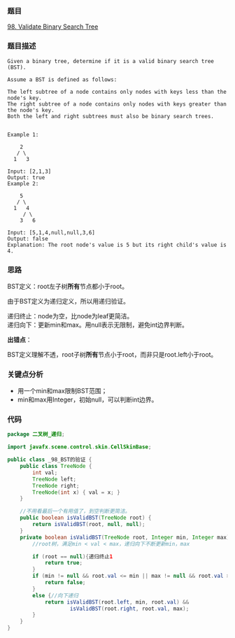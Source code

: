 ### 题目
[98. Validate Binary Search Tree](https://leetcode.com/problems/validate-binary-search-tree/)
### 题目描述
```
Given a binary tree, determine if it is a valid binary search tree (BST).

Assume a BST is defined as follows:

The left subtree of a node contains only nodes with keys less than the node's key.
The right subtree of a node contains only nodes with keys greater than the node's key.
Both the left and right subtrees must also be binary search trees.
 

Example 1:

    2
   / \
  1   3

Input: [2,1,3]
Output: true
Example 2:

    5
   / \
  1   4
     / \
    3   6

Input: [5,1,4,null,null,3,6]
Output: false
Explanation: The root node's value is 5 but its right child's value is 4.
```
### 思路
BST定义：root左子树**所有**节点都小于root。

由于BST定义为递归定义，所以用递归验证。

递归终止：node为空，比node为leaf更简洁。  
递归向下：更新min和max。用null表示无限制，避免int边界判断。

**出错点**：

BST定义理解不透，root子树**所有**节点小于root，而非只是root.left小于root。
### 关键点分析
* 用一个min和max限制BST范围；
* min和max用Integer，初始null，可以判断int边界。

### 代码
```java
package 二叉树_递归;

import javafx.scene.control.skin.CellSkinBase;

public class _98_BST的验证 {
    public class TreeNode {
        int val;
        TreeNode left;
        TreeNode right;
        TreeNode(int x) { val = x; }
    }

    //不用看最后一个有用值了，到空判断更简洁。
    public boolean isValidBST(TreeNode root) {
        return isValidBST(root, null, null);
    }
    private boolean isValidBST(TreeNode root, Integer min, Integer max){
        //root树，满足min < val < max，递归向下不断更新min，max

        if (root == null){递归终止1
            return true;
        }
        if (min != null && root.val <= min || max != null && root.val >= max){//不满足条件，递归终止2
            return false;
        }
        else {//向下递归
            return isValidBST(root.left, min, root.val) &&
                    isValidBST(root.right, root.val, max);
        }
    }
}
```